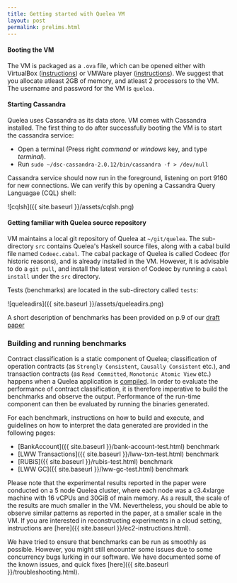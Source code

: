 ```yaml
---
title: Getting started with Quelea VM
layout: post
permalink: prelims.html
---
```


#### Booting the VM

The VM is packaged as a `.ova` file, which can be opened either with VirtualBox
([instructions](http://www.virtualbox.org/manual/ch01.html#ovf)) or VMWare
player
([instructions](https://pubs.vmware.com/fusion-5/topic/com.vmware.fusion.help.doc/GUID-275EF202-CF74-43BF-A9E9-351488E16030.html)).
We suggest that you allocate atleast 2GB of memory, and atleast 2 processors to
the VM. The username and password for the VM is `quelea`.

#### Starting Cassandra

Quelea uses Cassandra as its data store. VM comes with Cassandra installed. The
first thing to do after successfully booting the VM is to start the cassandra
service:

+ Open a terminal (Press right _command_ or _windows_ key, and type
  _terminal_).
+ Run `sudo ~/dsc-cassandra-2.0.12/bin/cassandra -f > /dev/null`

Cassandra service should now run in the foreground, listening on port
9160 for new connections. We can verify this by opening a Cassandra
Query Languagae (CQL) shell:

![cqlsh]({{ site.baseurl }}/assets/cqlsh.png)

#### Getting familiar with Quelea source repository

VM maintains a local git repository of Quelea at `~/git/quelea`. The
sub-directory `src` contains Quelea's Haskell source files, along with
a cabal build file named `Codeec.cabal`. The cabal package of Quelea
is called Codeec (for historic reasons), and is already installed in
the VM. However, it is advisable to do a `git pull`, and install the
latest version of Codeec by running a `cabal install` under the `src`
directory.

Tests (benchmarks) are located in the sub-directory called `tests`:

![queleadirs]({{ site.baseurl }}/assets/queleadirs.png)

A short description of benchmarks has been provided on p.9 of our
[draft paper](http://gowthamk.github.io/docs/quelea.pdf)

### Building and running benchmarks

Contract classification is a static component of Quelea; classification of
operation contracts (as `Strongly Consistent`, `Causally Consistent` etc.), and
transaction contracts (as `Read Committed`, `Monotonic Atomic View` etc.)
happens when a Quelea application is <u>compiled</u>. In order to evaluate the
performance of contract classification, it is therefore imperative to build the
benchmarks and observe the output. Performance of the run-time component can
then be evaluated by running the binaries generated.

For each benchmark, instructions on how to build and execute, and guidelines on
how to interpret the data generated are provided in the following pages:

+ [BankAccount]({{ site.baseurl }}/bank-account-test.html) benchmark
+ [LWW Transactions]({{ site.baseurl }}/lww-txn-test.html) benchmark
+ [RUBiS]({{ site.baseurl }}/rubis-test.html) benchmark
+ [LWW GC]({{ site.baseurl }}/lww-gc-test.html) benchmark

Please note that the experimental results reported in the paper were conducted
on a 5 node Quelea cluster, where each node was a c3.4xlarge machine with 16
vCPUs and 30GiB of main memory. As a result, the scale of the results are much
smaller in the VM. Nevertheless, you should be able to observe similar patterns
as reported in the paper, at a smaller scale in the VM. If you are interested
in reconstructing experiments in a cloud setting, instructions are
[here]({{ site.baseurl }}/ec2-instructions.html).

We have tried to ensure that benchmarks can be run as smoothly as possible.
However, you might still encounter some issues due to some concurrency bugs
lurking in our software. We have documented some of the known issues, and quick
fixes [here]({{ site.baseurl }}/troubleshooting.html).
